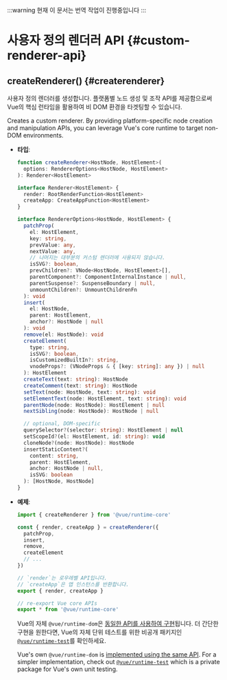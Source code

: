 :::warning 현재 이 문서는 번역 작업이 진행중입니다
:::

# 사용자 정의 렌더러 API {#custom-renderer-api}


## createRenderer() {#createrenderer}

사용자 정의 렌더러를 생성합니다. 플랫폼별 노드 생성 및 조작 API를 제공함으로써 Vue의 핵심 런타임을 활용하여 비 DOM 환경을 타겟팅할 수 있습니다.

Creates a custom renderer. By providing platform-specific node creation and manipulation APIs, you can leverage Vue's core runtime to target non-DOM environments.

- **타입**:

  ```ts
  function createRenderer<HostNode, HostElement>(
    options: RendererOptions<HostNode, HostElement>
  ): Renderer<HostElement>

  interface Renderer<HostElement> {
    render: RootRenderFunction<HostElement>
    createApp: CreateAppFunction<HostElement>
  }

  interface RendererOptions<HostNode, HostElement> {
    patchProp(
      el: HostElement,
      key: string,
      prevValue: any,
      nextValue: any,
      // 나머지는 대부분의 커스텀 렌더러에 사용되지 않습니다.
      isSVG?: boolean,
      prevChildren?: VNode<HostNode, HostElement>[],
      parentComponent?: ComponentInternalInstance | null,
      parentSuspense?: SuspenseBoundary | null,
      unmountChildren?: UnmountChildrenFn
    ): void
    insert(
      el: HostNode,
      parent: HostElement,
      anchor?: HostNode | null
    ): void
    remove(el: HostNode): void
    createElement(
      type: string,
      isSVG?: boolean,
      isCustomizedBuiltIn?: string,
      vnodeProps?: (VNodeProps & { [key: string]: any }) | null
    ): HostElement
    createText(text: string): HostNode
    createComment(text: string): HostNode
    setText(node: HostNode, text: string): void
    setElementText(node: HostElement, text: string): void
    parentNode(node: HostNode): HostElement | null
    nextSibling(node: HostNode): HostNode | null

    // optional, DOM-specific
    querySelector?(selector: string): HostElement | null
    setScopeId?(el: HostElement, id: string): void
    cloneNode?(node: HostNode): HostNode
    insertStaticContent?(
      content: string,
      parent: HostElement,
      anchor: HostNode | null,
      isSVG: boolean
    ): [HostNode, HostNode]
  }
  ```

- **예제**:

  ```js
  import { createRenderer } from '@vue/runtime-core'

  const { render, createApp } = createRenderer({
    patchProp,
    insert,
    remove,
    createElement
    // ...
  })

  // `render`는 로우레벨 API입니다.
  // `createApp`은 앱 인스턴스를 반환합니다.
  export { render, createApp }

  // re-export Vue core APIs
  export * from '@vue/runtime-core'
  ```
  Vue의 자체 `@vue/runtime-dom`은 [동일한 API를 사용하여 구현](https://github.com/vuejs/core/blob/main/packages/runtime-dom/src/index.ts)됩니다. 더 간단한 구현을 원한다면, Vue의 자체 단위 테스트를 위한 비공개 패키지인 [`@vue/runtime-test`](https://github.com/vuejs/core/blob/main/packages/runtime-test/src/index.ts)를 확인하세요.
  
  Vue's own `@vue/runtime-dom` is [implemented using the same API](https://github.com/vuejs/core/blob/main/packages/runtime-dom/src/index.ts). For a simpler implementation, check out [`@vue/runtime-test`](https://github.com/vuejs/core/blob/main/packages/runtime-test/src/index.ts) which is a private package for Vue's own unit testing.
